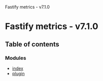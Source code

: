 Fastify metrics - v7.1.0

# Fastify metrics - v7.1.0

## Table of contents

### Modules

- [index](modules/index.md)
- [plugin](modules/plugin.md)
